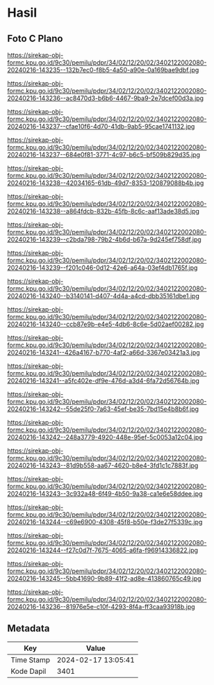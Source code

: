 # Hasil

## Foto C Plano

https://sirekap-obj-formc.kpu.go.id/9c30/pemilu/pdpr/34/02/12/20/02/3402122002080-20240216-143235--132b7ec0-f8b5-4a50-a90e-0a169bae9dbf.jpg

https://sirekap-obj-formc.kpu.go.id/9c30/pemilu/pdpr/34/02/12/20/02/3402122002080-20240216-143236--ac8470d3-b6b6-4467-9ba9-2e7dcef00d3a.jpg

https://sirekap-obj-formc.kpu.go.id/9c30/pemilu/pdpr/34/02/12/20/02/3402122002080-20240216-143237--cfae10f6-4d70-41db-9ab5-95cae1741132.jpg

https://sirekap-obj-formc.kpu.go.id/9c30/pemilu/pdpr/34/02/12/20/02/3402122002080-20240216-143237--684e0f81-3771-4c97-b6c5-bf509b829d35.jpg

https://sirekap-obj-formc.kpu.go.id/9c30/pemilu/pdpr/34/02/12/20/02/3402122002080-20240216-143238--42034165-61db-49d7-8353-120879088b4b.jpg

https://sirekap-obj-formc.kpu.go.id/9c30/pemilu/pdpr/34/02/12/20/02/3402122002080-20240216-143238--a864fdcb-832b-45fb-8c6c-aaf13ade38d5.jpg

https://sirekap-obj-formc.kpu.go.id/9c30/pemilu/pdpr/34/02/12/20/02/3402122002080-20240216-143239--c2bda798-79b2-4b6d-b67a-9d245ef758df.jpg

https://sirekap-obj-formc.kpu.go.id/9c30/pemilu/pdpr/34/02/12/20/02/3402122002080-20240216-143239--f201c046-0d12-42e6-a64a-03ef4db1765f.jpg

https://sirekap-obj-formc.kpu.go.id/9c30/pemilu/pdpr/34/02/12/20/02/3402122002080-20240216-143240--b3140141-d407-4d4a-a4cd-dbb35161dbe1.jpg

https://sirekap-obj-formc.kpu.go.id/9c30/pemilu/pdpr/34/02/12/20/02/3402122002080-20240216-143240--ccb87e9b-e4e5-4db6-8c6e-5d02aef00282.jpg

https://sirekap-obj-formc.kpu.go.id/9c30/pemilu/pdpr/34/02/12/20/02/3402122002080-20240216-143241--426a4167-b770-4af2-a66d-3367e03421a3.jpg

https://sirekap-obj-formc.kpu.go.id/9c30/pemilu/pdpr/34/02/12/20/02/3402122002080-20240216-143241--a5fc402e-df9e-476d-a3d4-6fa72d56764b.jpg

https://sirekap-obj-formc.kpu.go.id/9c30/pemilu/pdpr/34/02/12/20/02/3402122002080-20240216-143242--55de25f0-7a63-45ef-be35-7bd15e4b8b6f.jpg

https://sirekap-obj-formc.kpu.go.id/9c30/pemilu/pdpr/34/02/12/20/02/3402122002080-20240216-143242--248a3779-4920-448e-95ef-5c0053a12c04.jpg

https://sirekap-obj-formc.kpu.go.id/9c30/pemilu/pdpr/34/02/12/20/02/3402122002080-20240216-143243--81d9b558-aa67-4620-b8e4-3fd1c1c7883f.jpg

https://sirekap-obj-formc.kpu.go.id/9c30/pemilu/pdpr/34/02/12/20/02/3402122002080-20240216-143243--3c932a48-6f49-4b50-9a38-ca1e6e58ddee.jpg

https://sirekap-obj-formc.kpu.go.id/9c30/pemilu/pdpr/34/02/12/20/02/3402122002080-20240216-143244--c69e6900-4308-45f8-b50e-f3de27f5339c.jpg

https://sirekap-obj-formc.kpu.go.id/9c30/pemilu/pdpr/34/02/12/20/02/3402122002080-20240216-143244--f27c0d7f-7675-4065-a6fa-f96914336822.jpg

https://sirekap-obj-formc.kpu.go.id/9c30/pemilu/pdpr/34/02/12/20/02/3402122002080-20240216-143245--5bb41690-9b89-41f2-ad8e-413860765c49.jpg

https://sirekap-obj-formc.kpu.go.id/9c30/pemilu/pdpr/34/02/12/20/02/3402122002080-20240216-143236--81976e5e-c10f-4293-8f4a-ff3caa93918b.jpg


## Metadata

| Key        | Value               |
| ---------- | ------------------- |
| Time Stamp | 2024-02-17 13:05:41 |
| Kode Dapil | 3401                |



